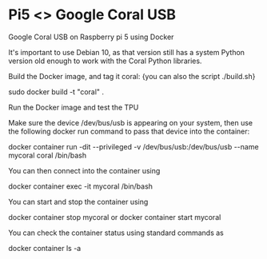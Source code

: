 # Pi5 <> Google Coral USB

Google Coral USB on Raspberry pi 5 using Docker

It's important to use Debian 10, as that version still has a system Python version old enough to work with the Coral Python libraries.

Build the Docker image, and tag it coral: {you can also the script ./build.sh}

  sudo docker build -t "coral" .

Run the Docker image and test the TPU

Make sure the device /dev/bus/usb is appearing on your system, then use the following docker run command to pass that device into the container:

  docker container run -dit --privileged -v /dev/bus/usb:/dev/bus/usb --name mycoral coral /bin/bash

You can then connect into the container using

  docker container exec -it mycoral /bin/bash

You can start and stop the container using

  docker container stop mycoral 
  or
  docker container start mycoral

You can check the container status using standard commands as

  docker container ls -a

